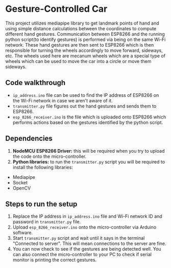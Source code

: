 # Gesture-Controlled Car
This project utilizes mediapipe library to get landmark points of hand and using simple distance calculations between the coordinates to compute different hand gestures. Communication between ESP8266 and the running python script(to identify gestures) is performed via being on the same Wi-Fi network. These hand gestures are then sent to ESP8266 which is then responsible for turning the wheels accordingly to move forward, sideways, etc. The wheels used here are mecanum wheels which are a special type of wheels which can be used to move the car into a circle or move them sideways.

## Code walkthrough
- `ip_address.ino` file can be used to find the IP address of ESP8266 on the Wi-Fi network in case we aren't aware of it.
- `transmitter.py` file figures out the hand gestures and sends them to ESP8266.
- `esp_8266_receiver.ino` is the file which is uploaded onto ESP8266 which performs actions based on the gestures identified by the python script.

## Dependencies
1. **NodeMCU ESP8266 Driver:** this will be required when you try to upload the code onto the micro-controller.
2. **Python libraries:** to run the `transmitter.py` script you will be required to install the following libraries:
  - Mediapipe
  - Socket
  - OpenCV

## Steps to run the setup
1. Replace the IP address in `ip_address.ino` file and Wi-Fi network ID and password in `transmitter.py` file.
2. Upload `esp_8266_receiver.ino` onto the micro-controller via Arduino software.
3. Start `transmitter.py` script and wait until it says in the terminal "Connected to server". This will mean connections to the server are fine.
4. You can now check to see if the gestures are being detected well. You can also connect the micro-controller to your PC to check if serial monitor is printing the correct gestures.
